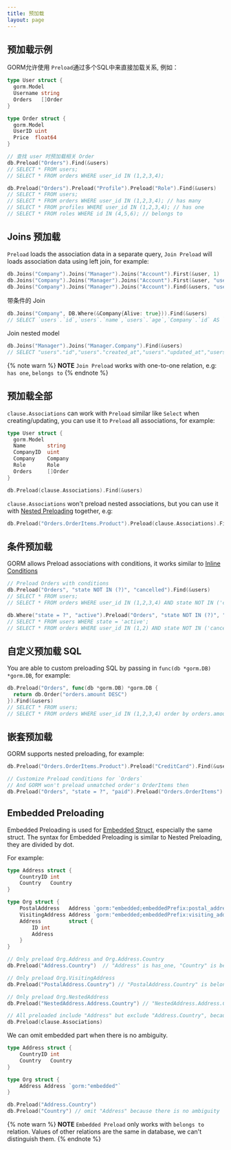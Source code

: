 ```yaml
---
title: 预加载
layout: page
---
```


## 预加载示例

GORM允许使用 `Preload`通过多个SQL中来直接加载关系, 例如：

```go
type User struct {
  gorm.Model
  Username string
  Orders   []Order
}

type Order struct {
  gorm.Model
  UserID uint
  Price  float64
}

// 查找 user 时预加载相关 Order
db.Preload("Orders").Find(&users)
// SELECT * FROM users;
// SELECT * FROM orders WHERE user_id IN (1,2,3,4);

db.Preload("Orders").Preload("Profile").Preload("Role").Find(&users)
// SELECT * FROM users;
// SELECT * FROM orders WHERE user_id IN (1,2,3,4); // has many
// SELECT * FROM profiles WHERE user_id IN (1,2,3,4); // has one
// SELECT * FROM roles WHERE id IN (4,5,6); // belongs to
```

## Joins 预加载

`Preload` loads the association data in a separate query, `Join Preload` will loads association data using left join, for example:

```go
db.Joins("Company").Joins("Manager").Joins("Account").First(&user, 1)
db.Joins("Company").Joins("Manager").Joins("Account").First(&user, "users.name = ?", "jinzhu")
db.Joins("Company").Joins("Manager").Joins("Account").Find(&users, "users.id IN ?", []int{1,2,3,4,5})
```

带条件的 Join

```go
db.Joins("Company", DB.Where(&Company{Alive: true})).Find(&users)
// SELECT `users`.`id`,`users`.`name`,`users`.`age`,`Company`.`id` AS `Company__id`,`Company`.`name` AS `Company__name` FROM `users` LEFT JOIN `companies` AS `Company` ON `users`.`company_id` = `Company`.`id` AND `Company`.`alive` = true;
```

Join nested model

```go
db.Joins("Manager").Joins("Manager.Company").Find(&users)
// SELECT "users"."id","users"."created_at","users"."updated_at","users"."deleted_at","users"."name","users"."age","users"."birthday","users"."company_id","users"."manager_id","users"."active","Manager"."id" AS "Manager__id","Manager"."created_at" AS "Manager__created_at","Manager"."updated_at" AS "Manager__updated_at","Manager"."deleted_at" AS "Manager__deleted_at","Manager"."name" AS "Manager__name","Manager"."age" AS "Manager__age","Manager"."birthday" AS "Manager__birthday","Manager"."company_id" AS "Manager__company_id","Manager"."manager_id" AS "Manager__manager_id","Manager"."active" AS "Manager__active","Manager__Company"."id" AS "Manager__Company__id","Manager__Company"."name" AS "Manager__Company__name" FROM "users" LEFT JOIN "users" "Manager" ON "users"."manager_id" = "Manager"."id" AND "Manager"."deleted_at" IS NULL LEFT JOIN "companies" "Manager__Company" ON "Manager"."company_id" = "Manager__Company"."id" WHERE "users"."deleted_at" IS NULL
```

{% note warn %}
**NOTE** `Join Preload` works with one-to-one relation, e.g: `has one`, `belongs to`
{% endnote %}

## 预加载全部

`clause.Associations` can work with `Preload` similar like `Select` when creating/updating, you can use it to `Preload` all associations, for example:

```go
type User struct {
  gorm.Model
  Name       string
  CompanyID  uint
  Company    Company
  Role       Role
  Orders     []Order
}

db.Preload(clause.Associations).Find(&users)
```

`clause.Associations` won't preload nested associations, but you can use it with [Nested Preloading](#nested_preloading) together, e.g:

```go
db.Preload("Orders.OrderItems.Product").Preload(clause.Associations).Find(&users)
```

## 条件预加载

GORM allows Preload associations with conditions, it works similar to [Inline Conditions](query.html#inline_conditions)

```go
// Preload Orders with conditions
db.Preload("Orders", "state NOT IN (?)", "cancelled").Find(&users)
// SELECT * FROM users;
// SELECT * FROM orders WHERE user_id IN (1,2,3,4) AND state NOT IN ('cancelled');

db.Where("state = ?", "active").Preload("Orders", "state NOT IN (?)", "cancelled").Find(&users)
// SELECT * FROM users WHERE state = 'active';
// SELECT * FROM orders WHERE user_id IN (1,2) AND state NOT IN ('cancelled');
```

## 自定义预加载 SQL

You are able to custom preloading SQL by passing in `func(db *gorm.DB) *gorm.DB`, for example:

```go
db.Preload("Orders", func(db *gorm.DB) *gorm.DB {
  return db.Order("orders.amount DESC")
}).Find(&users)
// SELECT * FROM users;
// SELECT * FROM orders WHERE user_id IN (1,2,3,4) order by orders.amount DESC;
```

## <span id="nested_preloading">嵌套预加载</span>

GORM supports nested preloading, for example:

```go
db.Preload("Orders.OrderItems.Product").Preload("CreditCard").Find(&users)

// Customize Preload conditions for `Orders`
// And GORM won't preload unmatched order's OrderItems then
db.Preload("Orders", "state = ?", "paid").Preload("Orders.OrderItems").Find(&users)
```

## <span id="embedded_preloading">Embedded Preloading</span>

Embedded Preloading is used for [Embedded Struct](models.html#embedded_struct), especially the same struct. The syntax for Embedded Preloading is similar to Nested Preloading, they are divided by dot.

For example:

```go
type Address struct {
    CountryID int
    Country   Country
}

type Org struct {
    PostalAddress   Address `gorm:"embedded;embeddedPrefix:postal_address_"`
    VisitingAddress Address `gorm:"embedded;embeddedPrefix:visiting_address_"`
    Address         struct {
        ID int
        Address
    }
}

// Only preload Org.Address and Org.Address.Country
db.Preload("Address.Country")  // "Address" is has_one, "Country" is belongs_to (nested association)

// Only preload Org.VisitingAddress
db.Preload("PostalAddress.Country") // "PostalAddress.Country" is belongs_to (embedded association)

// Only preload Org.NestedAddress
db.Preload("NestedAddress.Address.Country") // "NestedAddress.Address.Country" is belongs_to (embedded association)

// All preloaded include "Address" but exclude "Address.Country", because it won't preload nested associations.
db.Preload(clause.Associations)
```

We can omit embedded part when there is no ambiguity.

```go
type Address struct {
    CountryID int
    Country   Country
}

type Org struct {
    Address Address `gorm:"embedded"`
}

db.Preload("Address.Country")
db.Preload("Country") // omit "Address" because there is no ambiguity
```

{% note warn %}
**NOTE** `Embedded Preload` only works with `belongs to` relation. Values of other relations are the same in database, we can't distinguish them.
{% endnote %}